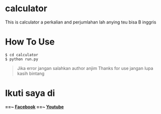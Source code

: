 # calculator
This is calculator a perkalian and perjumlahan lah anying teu bisa B inggris
# How To Use
```
$ cd calculator
$ python run.py
```
> Jika error jangan salahkan author anjim
> Thanks for use
> jangan lupa kasih bintang

# Ikuti saya di
<b>==~ [Facebook](https://www.facebook.com/faizal.asshadily)<b>
  <c>==~ [Youtube](https://www.youtube.com/channel/UCEg3T9hyhlkDkTPf_kGo4ow)<c>
